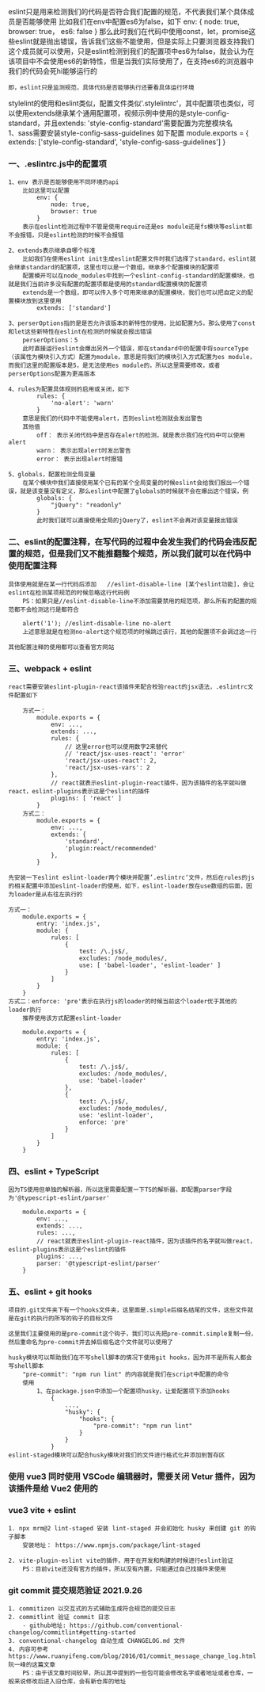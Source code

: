 eslint只是用来检测我们的代码是否符合我们配置的规范，不代表我们某个具体成员是否能够使用
    比如我们在env中配置es6为false，如下
        env: {
            node: true,
            browser: true，
            es6: false
        }
    那么此时我们在代码中使用const，let，promise这些eslint就是抛出错误，告诉我们这些不能使用，但是实际上只要浏览器支持我们这个成员就可以使用，只是eslint检测到我们的配置项中es6为false，就会认为在该项目中不会使用es6的新特性，但是当我们实际使用了，在支持es6的浏览器中我们的代码会死hi能够运行的

    即，eslint只是监测规范，具体代码是否能够执行还要看具体运行环境 

stylelint的使用和eslint类似，配置文件类似'.stylelintrc'，其中配置项也类似，可以使用extends继承某个通用配置项，视频示例中使用的是style-config-standard，并且extends: 'style-config-standard'需要配置为完整模块名  
    1、sass需要安装style-config-sass-guidelines
    如下配置
        module.exports = {
            extends: ['style-config-standard', 'style-config-sass-guidelines'] 
        }

### 一、.eslintrc.js中的配置项
    1、env 表示是否能够使用不同环境的api
        比如这里可以配置
            env: {
                node: true,
                browser: true
            }
        表示在eslint检测过程中不管是使用require还是es module还是fs模块等eslint都不会报错，只是eslint检测的时候不会报错

    2、extends表示继承自哪个标准
        比如我们在使用eslint init生成eslint配置文件时我们选择了standard，eslint就会继承standard的配置项，这里也可以是一个数组，继承多个配置模块的配置项
        配置模开可以在node_modules中找到一个eslint-config-standard的配置模块，也就是我们当前许多没有配置的配置项都是使用的standard配置模块的配置项
        extends是一个数组，即可以传入多个可用来继承的配置模块，我们也可以把自定义的配置模块放到这里使用
            extends: ['standard']

    3、perserOptions指的是是否允许该版本的新特性的使用，比如配置为5，那么使用了const和let这些新特性在eslint在检测的时候就会报出错误
        perserOptions：5
        此时直接运行eslint会爆出另外一个错误，即在standard中的配置中将sourceType（该属性为模块引入方式）配置为module，意思是将我们的模块引入方式配置为es module，而我们这里的配置版本是5，是无法使用es module的，所以这里需要修改，或者perserOptions配置为更高版本

    4、rules为配置具体规则的启用或关闭，如下
            rules: {
                'no-alert': 'warn'
            }
        意思是我们的代码中不能使用alert，否则eslint检测就会发出警告
        其他值
            off： 表示关闭代码中是否存在alert的检测，就是表示我们在代码中可以使用alert
            warn： 表示出现alert时发出警告
            error： 表示出现alert时报错
    
    5、globals，配置检测全局变量
        在某个模块中我们直接使用某个已有的某个全局变量的时候eslint会给我们报出一个错误，就是该变量没有定义，那么eslint中配置了globals的时候就不会在爆出这个错误，例
            globals: {
                "jQuery": "readonly"
            }
            此时我们就可以直接使用全局的jQuery了，eslint不会再对该变量报出错误

### 二、eslint的配置注释，在写代码的过程中会发生我们的代码会违反配置的规范，但是我们又不能推翻整个规范，所以我们就可以在代码中使用配置注释

    具体使用就是在某一行代码后添加   //eslint-disable-line [某个eslint功能]，会让eslint在检测某项规范的时候忽略这行代码例
        PS：如果只是//eslint-disable-line不添加需要禁用的规范项，那么所有的配置的规范都不会检测这行是都符合

        alert('1'); //eslint-disable-line no-alert
        上述意思就是在检测no-alert这个规范项的时候跳过该行，其他的配置项不会调过这一行

    其他配置注释的使用都可以查看官方网站

### 三、webpack + eslint 
    react需要安装eslint-plugin-react该插件来配合校验react的jsx语法，.eslintrc文件配置如下

        方式一：
            module.exports = {
                env: ...,
                extends: ...,
                rules: {
                    // 这里error也可以使用数字2来替代
                    // 'react/jsx-uses-react': 'error'
                    'react/jsx-uses-react': 2,
                    'react/jsx-uses-vars': 2
                },
                // react就表示eslint-plugin-react插件，因为该插件的名字就叫做react，eslint-plugins表示这是个eslint的插件
                plugins: [ 'react' ]
            }
        方式二：
            module.exports = {
                env: ...,
                extends: {
                    'standard',
                    'plugin:react/recommended'
                },
            }     

    先安装一下eslint eslint-loader两个模块并配置’.eslintrc‘文件，然后在rules的js的相关配置中添加eslint-loader的使用，如下，eslint-loader放在use数组的后面，因为loader是从右往左执行的

    方式一：
        module.exports = {
            entry: 'index.js',
            module: {
                rules: [
                    {
                        test: /\.js$/,
                        excludes: /node_modules/,
                        use: [ 'babel-loader', 'eslint-loader' ]
                    }
                ]
            }
        }
    方式二：enforce: 'pre'表示在执行js的loader的时候当前这个loader优于其他的loader执行
        推荐使用该方式配置eslint-loader

        module.exports = {
            entry: 'index.js',
            module: {
                rules: [
                    {
                        test: /\.js$/,
                        excludes: /node_modules/,
                        use: 'babel-loader'
                    },
                    {
                        test: /\.js$/,
                        excludes: /node_modules/, 
                        use: 'eslint-loader',
                        enforce: 'pre'
                    }
                ]
            }
        }

### 四、eslint + TypeScript
    因为TS使用但单独的解析器，所以这里需要配置一下TS的解析器，即配置parser字段为'@typescript-eslint/parser'

        module.exports = {
            env: ...,
            extends: ...,
            rules: ...,
            // react就表示eslint-plugin-react插件，因为该插件的名字就叫做react，eslint-plugins表示这是个eslint的插件
            plugins: ...,
            parser: '@typescript-eslint/parser'
        }

### 五、eslint + git hooks
    项目的.git文件夹下有一个hooks文件夹，这里面是.simple后缀名结尾的文件，这些文件就是在git的执行的所写的钩子的目标文件
    
    这里我们主要使用的是pre-commit这个钩子，我们可以先把pre-commit.simple复制一份，然后重命名为pre-commit并去掉后缀名这个文件就可以使用了

    husky模块可以帮助我们在不写shell脚本的情况下使用git hooks，因为并不是所有人都会写shell脚本 
        "pre-commit": "npm run lint" 的内容就是我们在script中配置的命令
        使用
            1、在package.json中添加一个配置项husky，让爱配置项下添加hooks
                {
                    ...,
                    "husky": {
                        "hooks": {
                            "pre-commit": "npm run lint" 
                        }
                    }
                }
    eslint-staged模块可以配合husky模块对我们的文件进行格式化并添加到暂存区

### 使用 vue3 同时使用 VSCode 编辑器时，需要关闭 Vetur 插件，因为该插件是给 Vue2 使用的

### vue3 vite + eslint
    1. npx mrm@2 lint-staged 安装 lint-staged 并会初始化 husky 来创建 git 的钩子脚本
		安装地址： https://www.npmjs.com/package/lint-staged 

	2. vite-plugin-eslint vite的插件，用于在开发和构建的时候进行eslint验证
        PS：目前vite还没有官方的插件，所以没有内置，只能通过自己找插件来使用

### git commit 提交规范验证 2021.9.26
    1. commitizen 以交互式的方式辅助生成符合规范的提交日志
    2. commitlint 验证 commit 日志
        - github地址: https://github.com/conventional-changelog/commitlint#getting-started
    3. conventional-changelog 自动生成 CHANGELOG.md 文件
    4. 内容可参考 https://www.ruanyifeng.com/blog/2016/01/commit_message_change_log.html 阮一峰的这篇文章
        PS：由于该文章时间较早，所以其中提到的一些包可能会修改名字或者地址或者仓库，一般来说修改后进入旧仓库，会有新仓库的地址
